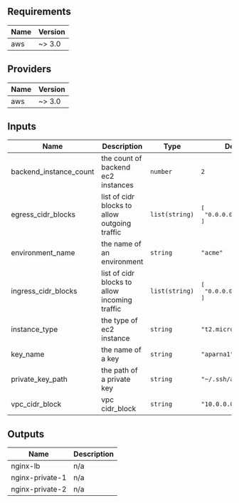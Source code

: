 ## Requirements

| Name | Version |
|------|---------|
| aws | ~> 3.0 |

## Providers

| Name | Version |
|------|---------|
| aws | ~> 3.0 |

## Inputs

| Name | Description | Type | Default | Required |
|------|-------------|------|---------|:--------:|
| backend\_instance\_count | the count of backend ec2 instances | `number` | `2` | no |
| egress\_cidr\_blocks | list of cidr blocks to allow outgoing traffic | `list(string)` | <pre>[<br>  "0.0.0.0/0"<br>]</pre> | no |
| environment\_name | the name of an environment | `string` | `"acme"` | no |
| ingress\_cidr\_blocks | list of cidr blocks to allow incoming traffic | `list(string)` | <pre>[<br>  "0.0.0.0/0"<br>]</pre> | no |
| instance\_type | the type of ec2 instance | `string` | `"t2.micro"` | no |
| key\_name | the name of a key | `string` | `"aparna1"` | no |
| private\_key\_path | the path of a private key | `string` | `"~/.ssh/aparna1.pem"` | no |
| vpc\_cidr\_block | vpc cidr\_block | `string` | `"10.0.0.0/16"` | no |

## Outputs

| Name | Description |
|------|-------------|
| nginx-lb | n/a |
| nginx-private-1 | n/a |
| nginx-private-2 | n/a |

